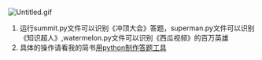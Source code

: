  ![Untitled.gif](http://upload-images.jianshu.io/upload_images/4688102-532f4291e6818d5e.gif?imageMogr2/auto-orient/strip%7CimageView2/2/w/1240)
1. 运行summit.py文件可以识别《冲顶大会》答题，superman.py文件可以识别《知识超人》,watermelon.py文件可以识别《西瓜视频》的百万英雄
2. 具体的操作请看我的简书[用python制作答题工具](https://www.jianshu.com/p/be1e657e1b7d)
